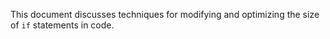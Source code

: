 This document discusses techniques for modifying and optimizing the size of `if` statements in code.